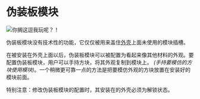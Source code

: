 # 伪装板模块
![你搁这逗我玩呢？！](item:tis3d:facade_module)

伪装板模块没有技术性的功能，它仅仅被用来盖住[外壳](../block/casing.md)上面未使用的模块插槽。

在被安装在外壳上面以后，伪装板模块可以被配置为看起来像其他材料的外观。要配置伪装板模块，用户可以手持方块，将其外观复制到模块上。 *(手持要模仿的方 块使用模块)*。一个稍微更可靠一点的方法是把要模仿外观的方块放置在安装好的模块前面。

特别注意：修改伪装板模块的配置时，其安装在的外壳必须为解锁状态。
